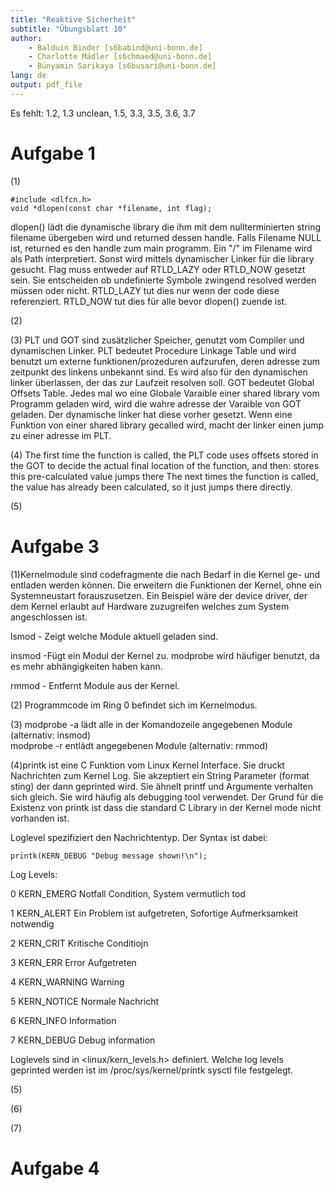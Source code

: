 ```yaml
---
title: "Reaktive Sicherheit"
subtitle: "Übungsblatt 10"
author: 
	- Balduin Binder [s6babind@uni-bonn.de]
	- Charlotte Mädler [s6chmaed@uni-bonn.de]
	- Bünyamin Sarikaya [s6busari@uni-bonn.de]
lang: de
output: pdf_file
---
```

Es fehlt: 1.2, 1.3 unclean, 1.5, 3.3, 3.5, 3.6, 3.7
# Aufgabe 1
(1)
```
#include <dlfcn.h>
void *dlopen(const char *filename, int flag);
```
dlopen() lädt die dynamische library die ihm mit dem nullterminierten string filename übergeben wird und returned dessen handle. Falls Filename NULL ist, returned es den handle zum main programm. Ein "/" im Filename wird als Path interpretiert. Sonst wird mittels dynamischer Linker für die library gesucht.
Flag muss entweder auf RTLD_LAZY oder RTLD_NOW gesetzt sein. Sie entscheiden ob undefinierte Symbole zwingend resolved werden müssen oder nicht. RTLD_LAZY tut dies nur wenn der code diese referenziert. RTLD_NOW tut dies für alle bevor dlopen() zuende ist. 

(2)

(3)
PLT und GOT sind zusätzlicher Speicher, genutzt vom Compiler und dynamischen Linker.
PLT bedeutet Procedure Linkage Table und wird benutzt um externe funktionen/prozeduren aufzurufen, deren adresse zum zeitpunkt des linkens unbekannt sind. Es wird also für den dynamischen linker überlassen, der das zur Laufzeit resolven soll. 
GOT bedeutet Global Offsets Table.
Jedes mal wo eine Globale Varaible einer shared library vom Programm geladen wird, wird die wahre adresse der Varaible von GOT geladen. Der dynamische linker hat diese vorher gesetzt. Wenn eine Funktion von einer shared library gecalled wird, macht der linker einen jump zu einer adresse im PLT.


(4)
The first time the function is called, the PLT code uses offsets stored in the GOT to decide the actual final location of the function, and then:
stores this pre-calculated value
jumps there
The next times the function is called, the value has already been calculated, so it just jumps there directly.

(5)

# Aufgabe 3

(1)Kernelmodule sind codefragmente die nach Bedarf in die Kernel ge- und entladen werden können. Die erweitern die Funktionen der Kernel, ohne ein Systemneustart forauszusetzen. Ein Beispiel wäre der device driver, der dem Kernel erlaubt auf Hardware zuzugreifen welches zum System angeschlossen ist. 

lsmod - Zeigt welche Module aktuell geladen sind.

insmod -Fügt ein Modul der Kernel zu. modprobe wird häufiger benutzt, da es mehr abhängigkeiten haben kann. 

 rmmod - Entfernt Module aus der Kernel.
 
(2) Programmcode im Ring 0 befindet sich im Kernelmodus. 

(3) modprobe -a lädt alle in der Komandozeile angegebenen Module (alternativ: insmod)  
modprobe -r entlädt angegebenen Module (alternativ: rmmod)

(4)printk ist eine C Funktion vom Linux Kernel Interface. Sie druckt Nachrichten zum Kernel Log. Sie akzeptiert ein String Parameter (format sting) der dann geprinted wird.
Sie ähnelt printf und Argumente verhalten sich gleich. Sie wird häufig als debugging tool verwendet. Der Grund für die Existenz von printk ist dass die standard C Library in der Kernel mode nicht vorhanden ist. 

Loglevel spezifiziert den Nachrichtentyp. Der Syntax ist dabei:
```
printk(KERN_DEBUG "Debug message shown!\n");
```
Log Levels:

0	KERN_EMERG	Notfall Condition, System vermutlich tod

1	KERN_ALERT	Ein Problem ist aufgetreten, Sofortige Aufmerksamkeit notwendig

2	KERN_CRIT	Kritische Conditiojn

3	KERN_ERR	Error Aufgetreten

4	KERN_WARNING	Warning

5	KERN_NOTICE	Normale Nachricht

6	KERN_INFO	Information

7	KERN_DEBUG	Debug information 

Loglevels sind in <linux/kern_levels.h> definiert. Welche log levels geprinted werden ist im /proc/sys/kernel/printk sysctl file festgelegt.

(5)

(6)

(7)

# Aufgabe 4


